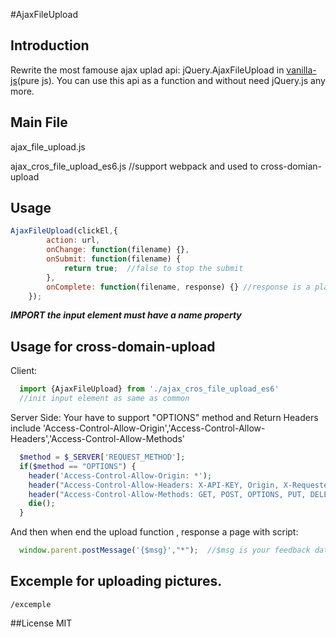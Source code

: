 #AjaxFileUpload
## Introduction
Rewrite the most famouse ajax uplad api: jQuery.AjaxFileUpload in [vanilla-js](http://vanilla-js.com)(pure js). You can use this api as a function and without need jQuery.js any more.

## Main File
ajax_file_upload.js

ajax_cros_file_upload_es6.js   //support webpack and used to cross-domian-upload

## Usage
```javascript
AjaxFileUpload(clickEl,{
        action: url,
        onChange: function(filename) {},
        onSubmit: function(filename) {
            return true;  //false to stop the submit
        },
        onComplete: function(filename, response) {} //response is a planed json object 'this' is the input element
    });
```
***IMPORT the input element must have a name property***
## Usage for cross-domain-upload
Client:
```javascript
  import {AjaxFileUpload} from './ajax_cros_file_upload_es6'
  //init input element as same as common
```
Server Side:
Your have to support "OPTIONS" method and Return Headers include 'Access-Control-Allow-Origin','Access-Control-Allow-Headers','Access-Control-Allow-Methods'
```php
  $method = $_SERVER['REQUEST_METHOD'];
  if($method == "OPTIONS") {
    header('Access-Control-Allow-Origin: *');
    header("Access-Control-Allow-Headers: X-API-KEY, Origin, X-Requested-With, Content-Type, Accept, Access-Control-Request-Method");
    header("Access-Control-Allow-Methods: GET, POST, OPTIONS, PUT, DELETE");
    die();
  }
```
And then when end the upload function , response a page with script:
```javascript
  window.parent.postMessage('{$msg}',"*");  //$msg is your feedback data, it is a string.
```

## Excemple for uploading pictures.
`/excemple`

##License
MIT
